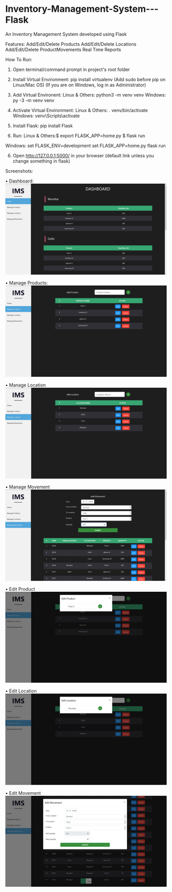 # Inventory-Management-System---Flask
An Inventory Management System developed using Flask

Features:
Add/Edit/Delete Products
Add/Edit/Delete Locations
Add/Edit/Delete ProductMovements
Real Time Reports

How To Run:
1. Open  terminal/command prompt in project's root folder

2. Install Virtual Environment:
pip install virtualenv
(Add sudo before pip on Linux/Mac OS)
(If you are on Windows, log in as Administrator)

2. Add Virtual Environent: 
Linux & Others: python3 -m venv venv
Windows: py -3 -m venv venv

3. Activate Virtual Environment:
Linux & Others: . venv/bin/activate
Windows: venv\Scripts\activate

4. Install Flask:
pip install Flask

5. Run:
Linux & Others:$ export FLASK_APP=home.py
$ flask run

Windows: set FLASK_ENV=development
set FLASK_APP=home.py
flask run

6. Open http://127.0.0.1:5000/ in your browser (default link unless you change something in flask)
     

Screenshots:

• Dashboard:
![Dashboard](screenshots/Dashboard.png)

• Manage Products:
![Manage Product](screenshots/Manage_Product.png)

• Manage Location
![Manage Location](screenshots/Manage_Location.png)

• Manage Movement
![Manage Movement](screenshots/Manage_Movement.png)

• Edit Product
![Edit Product](screenshots/Edit_Product.png)

• Edit Location
![Edit Location](screenshots/Edit_Location.png)

• Edit Movement
![Edit Movement](screenshots/Edit_Movement.png)



